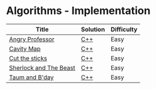 # Algorithms - Implementation

| Title | Solution | Difficulty |
| ----- | -------- | ---------- |
| [Angry Professor](https://www.hackerrank.com/challenges/angry-professor) | [C++](./Angry%20Professor/main.cpp) | Easy |
| [Cavity Map](https://www.hackerrank.com/challenges/cavity-map) | [C++](./Cavity%20Map/main.cpp) | Easy |
| [Cut the sticks](https://www.hackerrank.com/challenges/cut-the-sticks) | [C++](./Cut%20the%20sticks/main.cpp) | Easy |
| [Sherlock and The Beast](https://www.hackerrank.com/challenges/sherlock-and-the-beast) | [C++](./Sherlock%20and%20The%20Beast/main.cpp) | Easy |
| [Taum and B'day](https://www.hackerrank.com/challenges/taum-and-bday) | [C++](./Taum%20and%20B'day/main.cpp) | Easy |
